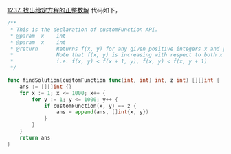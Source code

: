[1237. 找出给定方程的正整数解](https://leetcode.cn/problems/find-positive-integer-solution-for-a-given-equation/description/)
代码如下，
```go
/** 
 * This is the declaration of customFunction API.
 * @param  x    int
 * @param  x    int
 * @return 	    Returns f(x, y) for any given positive integers x and y.
 *			    Note that f(x, y) is increasing with respect to both x and y.
 *              i.e. f(x, y) < f(x + 1, y), f(x, y) < f(x, y + 1)
 */

func findSolution(customFunction func(int, int) int, z int) [][]int {
    ans := [][]int {}
    for x := 1; x <= 1000; x++ {
        for y := 1; y <= 1000; y++ {
            if customFunction(x, y) == z {
                ans = append(ans, []int{x, y})
            }
        }
    }
    return ans 
}
```